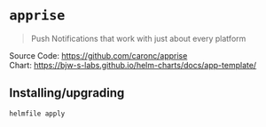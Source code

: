 # `apprise`

> Push Notifications that work with just about every platform

Source Code: https://github.com/caronc/apprise  
Chart: https://bjw-s-labs.github.io/helm-charts/docs/app-template/

## Installing/upgrading

```shell
helmfile apply
```
